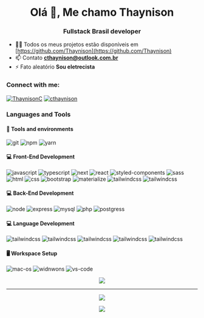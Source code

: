 <h1 align="center">Olá 👋, Me chamo Thaynison</h1>
<h3 align="center">Fullstack Brasil developer</h3>

- 👨‍💻 Todos os meus projetos estão disponíveis em [https://github.com/Thaynison](https://github.com/Thaynison)
- 📫 Contato **cthaynison@outlook.com.br**
- ⚡ Fato aleatório **Sou eletrecista**

<h3 align="left">Connect with me:</h3>
<p align="left">
  <a href="https://twitter.com/ThaynisonC" target="blank"><img align="center" src="https://img.shields.io/badge/Twitter-1DA1F2?style=for-the-badge&logo=twitter&logoColor=white" alt="ThaynisonC" /></a>
  <a href="https://instagram.com/cthaynison" target="blank"><img align="center" src="https://img.shields.io/badge/Instagram-405DE6?style=for-the-badge&logo=instagram&logoColor=white" alt="cthaynison" /></a>
</p>

### Languages and Tools

#### :wrench: Tools and environments

![git](https://img.shields.io/badge/Git-F05032.svg?style=for-the-badge&logo=git&logoColor=white)
![npm](https://img.shields.io/badge/NPM-CB3837.svg?style=for-the-badge&logo=npm&logoColor=white)
![yarn](https://img.shields.io/badge/Yarn-2C8EBB.svg?style=for-the-badge&logo=yarn&logoColor=white)

#### :computer: Front-End Development

![javascript](https://img.shields.io/badge/JavaScript-F7DF1E?style=for-the-badge&logo=javascript&logoColor=black)
![typescript](https://img.shields.io/badge/TypeScript-3178C6?style=for-the-badge&logo=typescript&logoColor=white)
![next](https://img.shields.io/badge/Next-000000?style=for-the-badge&logo=nextdotjs&logoColor=FFFFFF)
![react](https://img.shields.io/badge/React-20232A?style=for-the-badge&logo=react&logoColor=61DAFB)
![styled-components](https://img.shields.io/badge/styled_components-DB7093?style=for-the-badge&logo=styled-components&logoColor=white)
![sass](https://img.shields.io/badge/Sass-CF649A?style=for-the-badge&logo=sass&logoColor=white)
![html](https://img.shields.io/badge/HTML5-E34F26?style=for-the-badge&logo=html5&logoColor=white)
![css](https://img.shields.io/badge/CSS3-1572B6?style=for-the-badge&logo=css3&logoColor=white)
![bootstrap](https://img.shields.io/badge/Bootstrap-7952b3?style=for-the-badge&logo=bootstrap&logoColor=white)
![materialize](https://img.shields.io/badge/Materialize-ee6e73?style=for-the-badge&logo=materializecss&logoColor=white)
![tailwindcss](https://img.shields.io/badge/Tailwind-22d3ee?style=for-the-badge&logo=tailwindcss&logoColor=white)
![tailwindcss](https://img.shields.io/badge/Chakra-319795?style=for-the-badge&logo=chakra-ui&logoColor=white)

#### :computer: Back-End Development

![node](https://img.shields.io/badge/Node.js-43853D?style=for-the-badge&logo=node.js&logoColor=white)
![express](https://img.shields.io/badge/Express.js-404D59?style=for-the-badge)
![mysql](https://img.shields.io/badge/MySQL-00000F?style=for-the-badge&logo=mysql&logoColor=white)
![php](https://img.shields.io/badge/PHP-777BB4?style=for-the-badge&logo=php&logoColor=white)
![postgress](https://img.shields.io/badge/PostgreSQL-316192?style=for-the-badge&logo=postgresql&logoColor=white)

#### :computer: Language Development

![tailwindcss](https://img.shields.io/badge/Python-14354C?style=for-the-badge&logo=python&logoColor=white)
![tailwindcss](https://img.shields.io/badge/C%2B%2B-00599C?style=for-the-badge&logo=c%2B%2B&logoColor=white)
![tailwindcss](https://img.shields.io/badge/Java-ED8B00?style=for-the-badge&logo=java&logoColor=white)
![tailwindcss](https://img.shields.io/badge/Lua-2C2D72?style=for-the-badge&logo=lua&logoColor=white)
![tailwindcss](https://img.shields.io/badge/SAP-0FAAFF?style=for-the-badge&logo=sap&logoColor=white)

#### 🖥️ Workspace Setup

![mac-os](https://img.shields.io/badge/mac%20os-000000?style=for-the-badge&logo=apple&logoColor=white)
![widnwons](https://img.shields.io/badge/Windows-0078D6?style=for-the-badge&logo=windows&logoColor=white)
![vs-code](https://img.shields.io/badge/VS_Code-007ACC?style=for-the-badge&logo=Visual-Studio-Code&logoColor=white)

<p align="center">
    <a align="center" href="https://cidadepixel.vercel.app" target="blank">
      <img align="center" src="https://media.discordapp.net/attachments/1033867354070851584/1033867401609097216/banner-gif-baixo.gif"/>
    </a>
</p> 

_____

<p align="center">
    <a align="center">
      <img src="https://github-readme-stats.vercel.app/api/top-langs?username=ylyra&show_icons=true&hide_border=true&count_private=true&theme=vision-friendly-dark&title_color=7159c1&icon_color=7159c1&layout=compact" /></a>
</p> 
 
<p align="center">
<a><img src="https://github-readme-stats.vercel.app/api?username=ylyra&show_icons=true&hide_border=true&count_private=true&theme=vision-friendly-dark&title_color=7159c1&icon_color=7159c1&hide=stars,issues" /></a>
</p>
